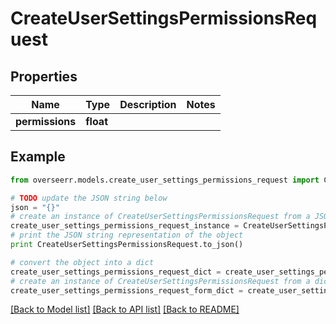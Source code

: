 # CreateUserSettingsPermissionsRequest


## Properties

Name | Type | Description | Notes
------------ | ------------- | ------------- | -------------
**permissions** | **float** |  | 

## Example

```python
from overseerr.models.create_user_settings_permissions_request import CreateUserSettingsPermissionsRequest

# TODO update the JSON string below
json = "{}"
# create an instance of CreateUserSettingsPermissionsRequest from a JSON string
create_user_settings_permissions_request_instance = CreateUserSettingsPermissionsRequest.from_json(json)
# print the JSON string representation of the object
print CreateUserSettingsPermissionsRequest.to_json()

# convert the object into a dict
create_user_settings_permissions_request_dict = create_user_settings_permissions_request_instance.to_dict()
# create an instance of CreateUserSettingsPermissionsRequest from a dict
create_user_settings_permissions_request_form_dict = create_user_settings_permissions_request.from_dict(create_user_settings_permissions_request_dict)
```
[[Back to Model list]](../README.md#documentation-for-models) [[Back to API list]](../README.md#documentation-for-api-endpoints) [[Back to README]](../README.md)


